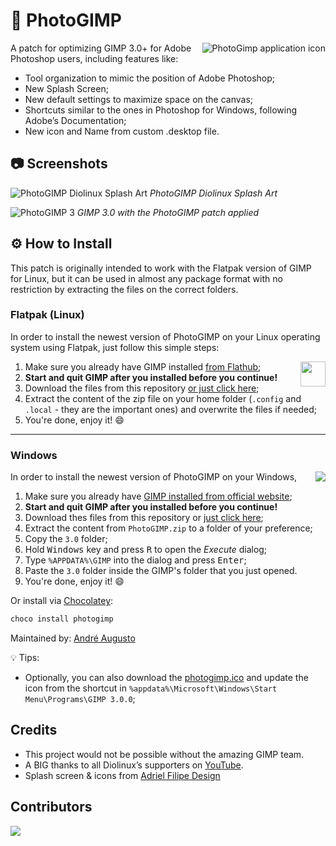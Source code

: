 # 🎨 PhotoGIMP

<img src="./.local/share/icons/hicolor/256x256/256x256.png" align="right" alt="PhotoGimp application icon" title="PhotoGimp application icon">

A patch for optimizing GIMP 3.0+ for Adobe Photoshop users, including features like:

* Tool organization to mimic the position of Adobe Photoshop;
* New Splash Screen;
* New default settings to maximize space on the canvas;
* Shortcuts similar to the ones in Photoshop for Windows, following Adobe’s Documentation;
* New icon and Name from custom .desktop file.

## 📷 Screenshots

<p>
  <img src="./.config/GIMP/3.0/splashes/splash-screen-2025-v2.png" alt="PhotoGIMP Diolinux Splash Art">
  <em>PhotoGIMP Diolinux Splash Art</em>
</p>

<p>
  <img src="./screenshots/photogimp_3_-_diolinux.png" alt="PhotoGIMP 3">
  <em>GIMP 3.0 with the PhotoGIMP patch applied</em>
</p>

## ⚙ How to Install

This patch is originally intended to work with the Flatpak version of GIMP for Linux, but it can be used in almost any package format with no restriction by extracting the files on the correct folders.


### Flatpak (Linux)

In order to install the newest version of PhotoGIMP on your Linux operating system using Flatpak, just follow this simple steps:

<img src="https://skillicons.dev/icons?i=linux" align="right" width="40" />

1. Make sure you already have GIMP installed [from Flathub](https://flathub.org/apps/org.gimp.GIMP);
2. **Start and quit GIMP after you installed before you continue!**
3. Download the files from this repository [or just click here](https://github.com/Diolinux/PhotoGIMP/releases/download/3.0/PhotoGIMP-linux.zip);
4. Extract the content of the zip file on your home folder (`.config` and `.local` - they are the important ones) and overwrite the files if needed;
5. You're done, enjoy it! :smile:

<hr>

### Windows

<img src="https://skillicons.dev/icons?i=windows" align="right" />

In order to install the newest version of PhotoGIMP on your Windows,

1. Make sure you already have [GIMP installed from official website](https://www.gimp.org/downloads/);
2. **Start and quit GIMP after you installed before you continue!**
3. Download thes files from this repository or [just click here](https://github.com/Diolinux/PhotoGIMP/releases/download/3.0/PhotoGIMP.zip);
4. Extract the content from `PhotoGIMP.zip` to a folder of your preference;
5. Copy the `3.0` folder;
6. Hold <kbd>Windows</kbd> key and press <kbd>R</kbd> to open the *Execute* dialog;
7. Type `%APPDATA%\GIMP` into the dialog and press <kbd>Enter</kbd>;
8. Paste the `3.0` folder inside the GIMP's folder that you just opened.
9. You're done, enjoy it! :smile:

Or install via [Chocolatey](https://chocolatey.org/):
```powershell
choco install photogimp
```
Maintained by: [André Augusto](https://github.com/AndreAugustoDev)


:bulb: Tips:
- Optionally, you can also download the [photogimp.ico](https://github.com/Diolinux/PhotoGIMP/releases/download/3.0/photogimp.ico) and update the icon from the shortcut in `%appdata%\Microsoft\Windows\Start Menu\Programs\GIMP 3.0.0`;

## Credits

* This project would not be possible without the amazing GIMP team.
* A BIG thanks to all Diolinux’s supporters on [YouTube](https://youtube.com/Diolinux).
* Splash screen & icons from [Adriel Filipe Design](https://bento.me/adrielfilipedesign)

## Contributors
<a align="center" href="https://github.com/Diolinux/PhotoGIMP/graphs/contributors">
  <img src="https://contrib.rocks/image?repo=Diolinux/PhotoGIMP" />
</a>

